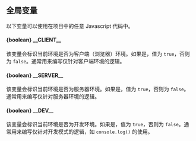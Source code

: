## 全局变量

以下变量可以使用在项目中的任意 Javascript 代码中。

#### {boolean} \_\_CLIENT__

该变量会标识当前环境是否为客户端（浏览器）环境。如果是，值为 `true`，否则为 `false`。通常用来编写仅针对客户端环境的逻辑。

#### {boolean} \_\_SERVER__

该变量会标识当前环境是否为服务器环境。如果是，值为 `true`，否则为 `false`。通常用来编写仅针对服务器环境的逻辑。

#### {boolean} \_\_DEV__

该变量会标识当前环境是否为开发环境。如果是，值为 `true`，否则为 `false`。通常用来编写仅针对开发模式的逻辑，如 ```console.log()``` 的使用。